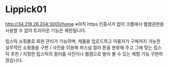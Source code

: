 # Lippick01
http://34.219.26.204:3000/home
※아직 https 인증서가 없어 크롬에서 웹캠권한을 사용할 수 없어 트라이온 기능은 제한됩니다.

립스틱 쇼핑몰로 회원 관리가 가능하며, 제품을 업로드하고 이용자가 구매까지 가능한 실무적인 쇼핑몰을 구현 / 사진을 이용해 퍼스널 컬러 톤을 분류해 주고 그에 맞는 립스틱 추천 / 지정한 립스틱의 컬러를 사진이나 웹캠으로 발라 볼 수 있는 체험 기능 구현하였습니다.
